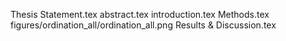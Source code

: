 Thesis Statement.tex
abstract.tex
introduction.tex
Methods.tex
figures/ordination_all/ordination_all.png
Results & Discussion.tex
